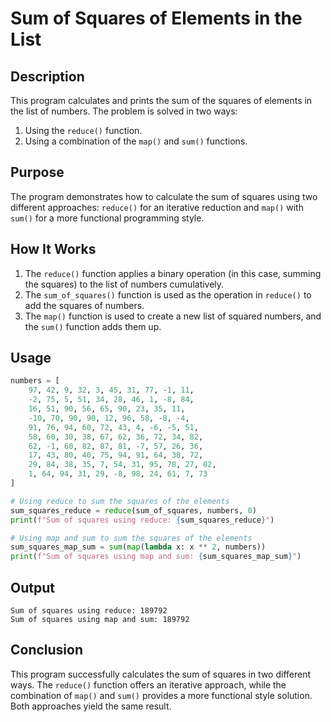 # Sum of Squares of Elements in the List

## Description

This program calculates and prints the sum of the squares of elements in the list of numbers. The problem is solved in two ways:

1. Using the `reduce()` function.
2. Using a combination of the `map()` and `sum()` functions.

## Purpose

The program demonstrates how to calculate the sum of squares using two different approaches: `reduce()` for an iterative reduction and `map()` with `sum()` for a more functional programming style.

## How It Works

1. The `reduce()` function applies a binary operation (in this case, summing the squares) to the list of numbers cumulatively.
2. The `sum_of_squares()` function is used as the operation in `reduce()` to add the squares of numbers.
3. The `map()` function is used to create a new list of squared numbers, and the `sum()` function adds them up.

## Usage

```python
numbers = [
    97, 42, 9, 32, 3, 45, 31, 77, -1, 11,
    -2, 75, 5, 51, 34, 28, 46, 1, -8, 84,
    16, 51, 90, 56, 65, 90, 23, 35, 11,
    -10, 70, 90, 90, 12, 96, 58, -8, -4,
    91, 76, 94, 60, 72, 43, 4, -6, -5, 51,
    58, 60, 30, 38, 67, 62, 36, 72, 34, 82,
    62, -1, 60, 82, 87, 81, -7, 57, 26, 36,
    17, 43, 80, 40, 75, 94, 91, 64, 38, 72,
    29, 84, 38, 35, 7, 54, 31, 95, 78, 27, 82,
    1, 64, 94, 31, 29, -8, 98, 24, 61, 7, 73
]

# Using reduce to sum the squares of the elements
sum_squares_reduce = reduce(sum_of_squares, numbers, 0)
print(f"Sum of squares using reduce: {sum_squares_reduce}")

# Using map and sum to sum the squares of the elements
sum_squares_map_sum = sum(map(lambda x: x ** 2, numbers))
print(f"Sum of squares using map and sum: {sum_squares_map_sum}")
```

## Output

```
Sum of squares using reduce: 189792
Sum of squares using map and sum: 189792
```

## Conclusion

This program successfully calculates the sum of squares in two different ways. The `reduce()` function offers an iterative approach, while the combination of `map()` and `sum()` provides a more functional style solution. Both approaches yield the same result.
